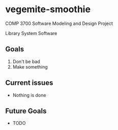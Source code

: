 # vegemite-smoothie

COMP 3700 Software Modeling and Design Project

Library System Software

## Goals

1. Don't be bad
2. Make something

## Current issues

* Nothing is done

## Future Goals

* TODO

